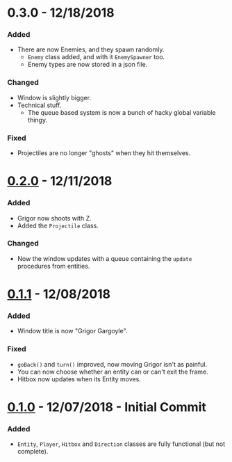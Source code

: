 # 0.3.0 - 12/18/2018
### Added
+ There are now Enemies, and they spawn randomly.
    + `Enemy` class added, and with it `EnemySpawner` too.
    + Enemy types are now stored in a json file.

### Changed
+ Window is slightly bigger.
+ Technical stuff.
    + The queue based system is now a bunch of hacky global variable thingy.

### Fixed
+ Projectiles are no longer "ghosts" when they hit themselves.

# [0.2.0](https://github.com/SartoRiccardo/grigorgargoyle/commit/0a9dc24061d9e51a388e04ef7d317055aecf8a19) - 12/11/2018
### Added
+ Grigor now shoots with Z.
+ Added the `Projectile` class.

### Changed
+ Now the window updates with a queue containing the `update` procedures from entities.

# [0.1.1](https://github.com/SartoRiccardo/grigorgargoyle/commit/1ebbd7174e2b55a30b95649acbac29d3ed5c0dba) - 12/08/2018
### Added
+ Window title is now "Grigor Gargoyle".

### Fixed
+ `goBack()` and `turn()` improved, now moving Grigor isn't as painful.
+ You can now choose whether an entity can or can't exit the frame.
+ Hitbox now updates when its Entity moves.

# [0.1.0](https://github.com/SartoRiccardo/grigorgargoyle/commit/73a62d019868a37092d3bb44d9f3e710495f0ef5) - 12/07/2018 - Initial Commit
### Added
+ `Entity`, `Player`, `Hitbox` and `Direction` classes are fully functional (but not complete).
